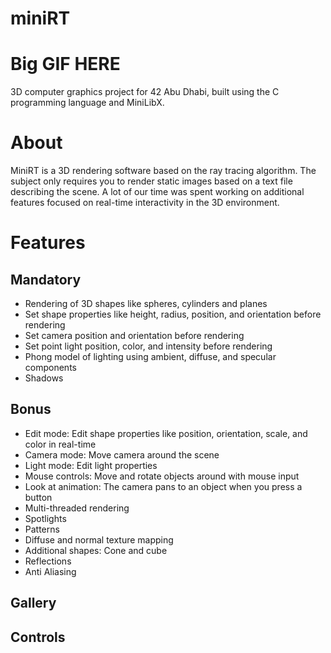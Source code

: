 # miniRT

# Big GIF HERE

3D computer graphics project for 42 Abu Dhabi, built using the C programming language and MiniLibX.

# About

MiniRT is a 3D rendering software based on the ray tracing algorithm. The subject only requires you to render static images based on a text file describing the scene. A lot of our time was spent working on additional features focused on real-time interactivity in the 3D environment.

# Features
## Mandatory

* Rendering of 3D shapes like spheres, cylinders and planes
* Set shape properties like height, radius, position, and orientation before rendering
* Set camera position and orientation before rendering
* Set point light position, color, and intensity before rendering
* Phong model of lighting using ambient, diffuse, and specular components
* Shadows

## Bonus

* Edit mode: Edit shape properties like position, orientation, scale, and color in real-time
* Camera mode: Move camera around the scene
* Light mode: Edit light properties
* Mouse controls: Move and rotate objects around with mouse input
* Look at animation: The camera pans to an object when you press a button
* Multi-threaded rendering
* Spotlights
* Patterns
* Diffuse and normal texture mapping
* Additional shapes: Cone and cube
* Reflections
* Anti Aliasing

## Gallery



## Controls
